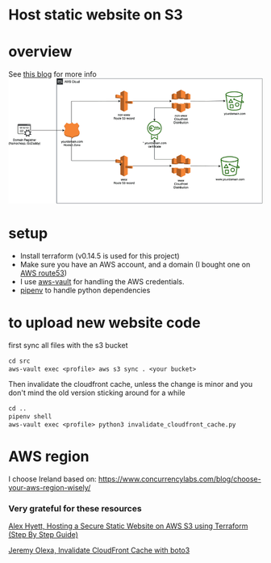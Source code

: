# Host static website on S3

# overview

See [this blog](https://www.alexhyett.com/terraform-s3-static-website-hosting#terraform-command-to-deploy-our-infrastructure) for more info
![](diagram.png)

# setup

- Install terraform (v0.14.5 is used for this project)
- Make sure you have an AWS account, and a domain (I bought one on [AWS route53](https://docs.aws.amazon.com/Route53/latest/DeveloperGuide/domain-register.html#domain-register-procedure))
- I use [aws-vault](https://github.com/99designs/aws-vault) for handling the AWS credentials.
- [pipenv](https://pypi.org/project/pipenv/) to handle python dependencies

# to upload new website code

first sync all files with the s3 bucket

```
cd src
aws-vault exec <profile> aws s3 sync . <your bucket>
```

Then invalidate the cloudfront cache, unless the change is minor and you don't mind the old version sticking around for a while

```
cd ..
pipenv shell
aws-vault exec <profile> python3 invalidate_cloudfront_cache.py
```

# AWS region

I choose Ireland based on:
https://www.concurrencylabs.com/blog/choose-your-aws-region-wisely/

### Very grateful for these resources

[Alex Hyett, Hosting a Secure Static Website on AWS S3 using Terraform (Step By Step Guide)](https://www.alexhyett.com/terraform-s3-static-website-hosting#terraform-command-to-deploy-our-infrastructure)

[Jeremy Olexa, Invalidate CloudFront Cache with boto3](https://gist.github.com/jolexa/e58ea2ec19cf3067d0ddfbdc98bbaf6d)
